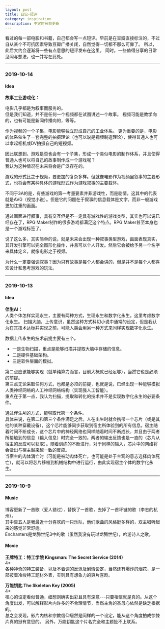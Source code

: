 ```yaml
---
layout: post
title: 日记-短评
category: inspiration
description: 不定时长期更新
---
```


看过的每一部电影和书籍，自己都会写一点短评。早前是在豆瓣直接标注的，不过自从某个不可抗因素导致豆瓣广播关闭，自然觉得一切都不那么可靠了。
所以，此后大约会逐渐将一些有点意思的短评发布在这里。
同时，一些值得分享的日常见闻与想法，也一并写在此处。

---



### 2019-10-14

#### Idea

**故事工业游戏化：**  

电影几乎都是为叙事而服务的。  
但是我们知道，并不是任何一个视频都在试图讲述一个故事。
视频可能是教学向的，也有可能是新闻传播向的，等等。

作为视频的一个子集，电影能够独立形成自己的工业体系。
更为重要的是，电影的体系催生了一套完整的拍摄理论（也可以说是视频制造理论），使得普通人也可以拿起相机或DV拍摄自己的短视频。

因此联想到，游戏是否也会有一个子集，形成一个类似电影的制作体系，并且使得普通人也可以将自己的故事制作成一个游戏呢？  
我认为这种情况在未来将会是广泛存在的。

游戏的形式比之于视频，要更加的复杂多样。但就像电影作为视频里叙事的主要形式，也将会有某种具体的游戏形式作为游戏叙事的主要载体。

[comment]: <> (目前来说，大部分的3A，都会对剧情进行着重的打磨。虽然游戏性才是3A的第一投入要素，但是如果剧情出问题了的话，也会成为这个游戏的明显的短板。)

不同于3A的是，有些游戏的第一考量要素并非游戏性，而是剧情。这其中的代表就是AVG（视觉小说）。但是它的问题在于叙事的信息载体是文字，而非一般游戏更加注重的画面。

通过画面进行叙事，具有交互但是不一定具有游戏性的游戏类型，其实也可以说已经存在了，RPG Maker制作的很多游戏都满足这个特点。RPG Maker甚至本身也是一个游戏标签了。

说了这么多，其实简单的说，就是未来会出现一种叙事类型游戏，画面表现真实，其开发引擎可以完全图形化操作，并且可以个人开发。然后它会被给予另一个名字来具体定义，就像电影之于视频。

为什么一定要强调叙事？因为只有故事是每个人都会讲的，但是并不是每个人都喜欢设计和思考游戏的玩法。



---

### 2019-10-13

#### Idea

**伴生AI：**  
人类个体怎样实现永生，主要有两种方式，生理永生和数字化永生。这里考虑数字化永生。
扫描大脑，上传意识，虽然这种方式科幻小说中通常的设定，但是我认为在其技术达标并实现之前，可能人类会用另一种方式来同样实现数字化永生。

数据上传永生的技术前提主要有三个。
* 一是生物扫描，重点是能够扫描并提取大脑中存储的信息。
* 二是硬件基础架构。
* 三是软件层面的模拟。

第二点应该能够实现（就单纯算力而言，目前大概就已经足够），当然它也是必须的前提。  
第三点无论采取任何方式，也都是必须的前提，也就是说，已经出现一种能够模拟人类神经网络的人工神经网络结构（实现强人工智能）。  
重点在于第一点，我认为扫描，提取和转化的技术并不是实现数字化永生的必要条件。

通过伴生AI的方式，能够取代第一个条件。  
具体来说，在第二和第三个条件满足之后。人在出生时就会携带一个芯片（或是其他的某种穿戴设备），这个芯片能够同步获取到宿主所体验到的所有信息。宿主随着时间不断成长，这个芯片中的神经网络也同样随着时间不断成长，并且由于两者所接触到的信息（输入信息）时完全一致的，两者的输出反馈也是一直的（芯片从宿主的反应可以获取）。随着训练的不断进行，对于同样的输入，芯片中的网络将会做出与宿主越来越一致的反应。  
当宿主的肉体消亡时（可能是被动肉体死亡，也可能是处于主观的意志选择肉体死亡），就可以将芯片移植到机械结构中进行运行，由此实现宿主个体的数字化永生。



---

### 2019-10-9

#### Music

博客更新了一首歌（爱人错过），替换了一首歌，去掉了一首坏链的歌（李志的杭州）。  
其中告五人是我最近十分喜欢的一只乐队，他们歌曲的风格挺多样的，双主唱听起来的感觉非常舒适。  
Enchanters是龙腾世纪3中的歌（虽然我没有玩过龙腾世纪），吟游诗人之歌。  

#### Movie

**王牌特工：特工学院 Kingsman: The Secret Service (2014)**  
4*  
各种神奇的特工装备，以及不着调的反派及剧情设定，当然还有爆炸的烟花，是一部披着冷峻特工题材外表，实则具有想象力的爽片喜剧。 

**万能钥匙 The Skeleton Key (2005)**  
4*  
核心的设定看似普通，细想则确实出彩且具有深意---只要相信就是真的。从这个角度出发，可以解释影片内许多的不合理情节，当然主角的圣母心依然是缺乏根据的。  
总之会发现，影片内核和宗教信仰居然是同样的一个设定，能从这个角度拍成惊悚片真的挺有意思的。 另外，万能钥匙这个片名完全和主题扯不上联系。 
